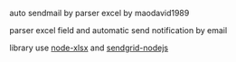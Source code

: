 auto sendmail by parser excel by maodavid1989

parser excel field and automatic send notification by email

library use <a href="https://github.com/mgcrea/node-xlsx">node-xlsx</a> and <a href="https://github.com/sendgrid/sendgrid-nodejs">sendgrid-nodejs</a>

